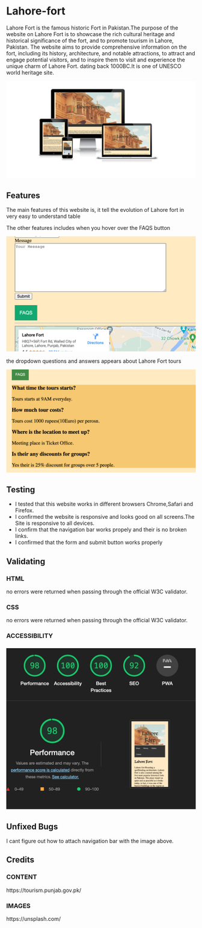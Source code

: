 <h1>Lahore-fort</h1>
 <p>Lahore Fort is the famous historic Fort in Pakistan.The purpose of the website on Lahore Fort is to showcase the rich cultural heritage and historical significance of the fort, and to promote tourism in Lahore, Pakistan. The website aims to provide comprehensive information on the fort, including its history, architecture, and notable attractions, to attract and engage potential visitors, and to inspire them to visit and experience the unique charm of Lahore Fort. dating back 1000BC.It is one of UNESCO world heritage site.<p>
 <img src="images/screenshot1.png">
<h2>Features</h2>
<p>The main features of this website is, it tell the evolution of Lahore fort in very easy to understand table</p>
 <p>The other features includes when you hover over the FAQS button</p>
  <img src="images/screenshot4.png">
  <p>the dropdown questions and answers appears about Lahore Fort tours</p>
  <img src="images/screenshot5.png">
<h2>Testing</h2>
<ul>
<li>I tested that this website works in different browsers Chrome,Safari and Firefox.</li>
<li>I confirmed the website is responsive and looks good on all screens.The Site is responsive to all devices.</li>
<li>I confirm that the navigation bar works propely and their is no broken links.</li>
<li>I confirmed that the form and submit button works properly</li>
</ul>

<h2>Validating</h2>
<h3>HTML</h3>
<p>no errors were returned when passing through the official W3C validator.</p>
<h3>CSS</h3>
no errors were returned when passing through the official W3C validator.
<h3>ACCESSIBILITY<h3>
<img src="images/screenshot2.png">

<h2>Unfixed Bugs</h2>
<p>I cant figure out how to attach navigation bar with the image above.</p>
<h2>Credits</h2>
<h3>CONTENT</h3>
<p>https://tourism.punjab.gov.pk/</p>
<h3>IMAGES</h3>
<p>https://unsplash.com/</p>
